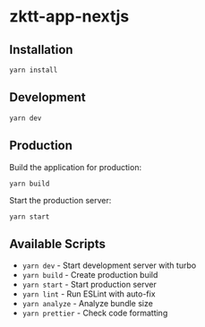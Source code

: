 # zktt-app-nextjs

## Installation

`
yarn install
`

## Development

`
yarn dev
`

## Production

Build the application for production:

`
yarn build
`

Start the production server:

`
yarn start
`

## Available Scripts

- `yarn dev` - Start development server with turbo
- `yarn build` - Create production build
- `yarn start` - Start production server
- `yarn lint` - Run ESLint with auto-fix
- `yarn analyze` - Analyze bundle size
- `yarn prettier` - Check code formatting


